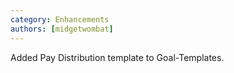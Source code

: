 ```yaml
---
category: Enhancements
authors: [midgetwombat]
---
```


Added Pay Distribution template to Goal-Templates.